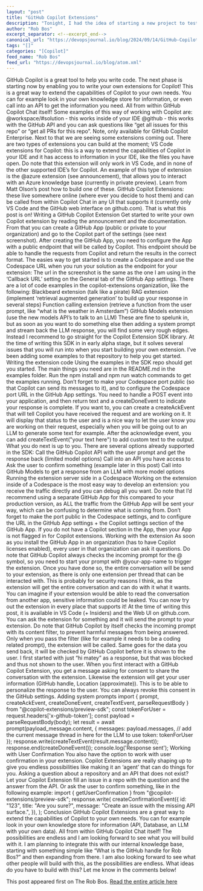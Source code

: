```yaml
---
layout: "post"
title: "GitHub Copilot Extensions"
description: "Tonight, I had the idea of starting a new project to test and demo new area’s and features of ASP.NE..."
author: "Rob Bos"
excerpt_separator: <!--excerpt_end-->
canonical_url: "https://devopsjournal.io/blog/2024/09/14/GitHub-Copilot-Extensions"
tags: "[]"
categories: "[Copilot]"
feed_name: "Rob Bos"
feed_url: "https://devopsjournal.io/blog/atom.xml"
---
```


GitHub Copilot is a great tool to help you write code. The next phase is starting now by enabling you to write your own extensions for Copilot! This is a great way to extend the capabilities of Copilot to your own needs. You can for example look in your own knowledge store for information, or even call into an API to get the information you need. All from within GitHub Copilot Chat itself! Some examples of this way of working with Copilot are: @workspace/#solution - this works inside of your IDE @github - this works with the GitHub API and you can ask questions like “get all issues for this repo” or “get all PRs for this repo”. Note, only available for GitHub Copilot Enterprise. Next to that we are seeing some extensions coming out. There are two types of extensions you can build at the moment; VS Code extensions for Copilot: this is a way to extend the capabilities of Copilot in your IDE and it has access to information in your IDE, like the files you have open. Do note that this extension will only work in VS Code, and in none of the other supported IDE’s for Copilot. An example of this type of extension is the @azure extension (see announcement), that allows you to interact with an Azure knowledge base (currently in private preview). Learn from Matt Olson’s post how to build one of these. GitHub Copilot Extensions: these live somewhere online (where ever you decide to host them) and can be called from within Copilot Chat in any UI that supports it (currently only VS Code and the GitHub web interface on github.com). That is what this post is on! Writing a GitHub Copilot Extension Get started to write your own Copilot extension by reading the announcement and the documentation. From that you can create a GitHub App (public or private to your organization) and go to the Copilot part of the settings (see next screenshot). After creating the GitHub App, you need to configure the App with a public endpoint that will be called by Copilot. This endpoint should be able to handle the requests from Copilot and return the results in the correct format. The easies way to get started is to create a Codespace and use the Codespace URL when you run your solution as the endpoint for your extension: The url in the screenshot is the same as the one I am using in the ‘Callback URL’ setting on the General tab of the GitHub App settings. There are a lot of code examples in the copilot-extensions organization, like the following: Blackbeard extension (talk like a pirate) RAG extension (implement ‘retrieval augmented generation’ to build up your response in several steps) Function calling extension (retrieve a function from the user prompt, like “what is the weather in Amsterdam”) GitHub Models extension (use the new models API’s to talk to an LLM) These are fine to spelunk in, but as soon as you want to do something else then adding a system prompt and stream back the LLM response, you will find some very rough edges. Instead I recommend to go straight for the Copilot Extension SDK library. At the time of writing this SDK in in early alpha stage, but it solves several issues that you will run into when you start building your own extension. I’ve been adding some examples to that repository to help you get started. Writing the extension code Using the examples in the SDK repo should get you started. The main things you need are in the README.md in the examples folder. Run the npm install and npm run watch commands to get the examples running. Don’t forget to make your Codespace port public (so that Copilot can send its messages to it), and to configure the Codespace port URL in the GitHub App settings. You need to handle a POST event into your application, and then return text and a createDoneEvent to indicate your response is complete. If you want to, you can create a createAckEvent that will tell Copilot you have received the request and are working on it. It will display that status to the user and is a nice way to let the user know you are working on their request, especially when you will be going out to an LLM to generate some text for example. After the acknowledge event, you can add createTextEvent("your text here") to add custom text to the output. What you do next is up to you. There are several options already supported in the SDK: Call the GitHub Copilot API with the user prompt and get the response back (limited model options) Call into an API you have access to Ask the user to confirm something (example later in this post) Call into GitHub Models to get a response from an LLM with more model options Running the extension server side in a Codespace Working on the extension inside of a Codespace is the most easy way to develop an extension: you receive the traffic directly and you can debug all you want. Do note that I’d recommend using a separate GitHub App for this compared to your production version, as ALL the traffic from the GitHub App will be sent your way, which can be confusing to determine what is coming from. Don’t forget to make the port public in the Codespace settings, and to configure the URL in the GitHub App settings + the Copilot settings section of the GitHub App. If you do not have a Copilot section in the App, then your App is not flagged in for Copilot extensions. Working with the extension As soon as you install the GitHub App in an organization (has to have Copilot licenses enabled), every user in that organization can ask it questions. Do note that GitHub Copilot always checks the incoming prompt for the @ symbol, so you need to start your prompt with @your-app-name to trigger the extension. Once you have done so, the entire conversation will be send to your extension, as there is only one extension per thread that can be interacted with. This is probably for security reasons I think, as the extension will get the entire conversation and can do with it what it wants. You can imagine if your extension would be able to read the conversation from another app, sensitive information could be leaked. You can now try out the extension in every place that supports it! At the time of writing this post, it is available in VS Code (+ Insiders) and the Web UI on github.com. You can ask the extension for something and it will send the prompt to your extension. Do note that GitHub Copilot by itself checks the incoming prompt with its content filter, to prevent harmful messages from being answered. Only when you pass the filter (like for example it needs to be a coding related prompt), the extension will be called. Same goes for the data you send back, it will be checked by GitHub Copilot before it is shown to the user. I first started with just “hi matey” as a response, but that was blocked and thus not shown to the user. When you first interact with a GitHub Copilot Extension, you get a message asking for consent to share the conversation with the extension. Likewise the extension will get your user information (GitHub handle, Location (approximate)). This is to be able to personalize the response to the user. You can always revoke this consent in the GitHub settings. Adding system prompts import { prompt, createAckEvent, createDoneEvent, createTextEvent, parseRequestBody } from "@copilot-extensions/preview-sdk"; const tokenForUser = request.headers['x-github-token']; const payload = parseRequestBody(body); let result = await prompt(payload_message.content, { messages: payload.messages, // add the current message thread in here for the LLM to use token: tokenForUser }); response.write(createTextEvent(result.message.content)); response.end(createDoneEvent()); console.log('Response sent'); Working with User Confirmation You also have the option to work with user confirmation in your extension. Copilot Extensions are really shaping up to give you endless possibilities like making it an ‘agent’ that can do things for you. Asking a question about a repository and an API that does not exist? Let your Copilot Extension fill an issue in a repo with the question and the answer from the API. Or ask the user to confirm something, like in the following example: import { getUserConfirmation } from "@copilot-extensions/preview-sdk"; response.write( createConfirmationEvent({ id: "123", title: "Are you sure?", message: "Create an issue with the missing API surface.", }), ); Conclusion GitHub Copilot Extensions are a great way to extend the capabilities of Copilot to your own needs. You can for example look in your own knowledge store for information (API, Database, an LLM with your own data). All from within GitHub Copilot Chat itself! The possibilities are endless and I am looking forward to see what you will build with it. I am planning to integrate this with our internal knowledge base, starting with something simple like “What is the GitHub handle for Rob Bos?” and then expanding from there. I am also looking forward to see what other people will build with this, as the possibilities are endless. What ideas do you have to build with this? Let me know in the comments below!

This post appeared first on The Rob Bos. [Read the entire article here](https://devopsjournal.io/blog/2024/09/14/GitHub-Copilot-Extensions)
